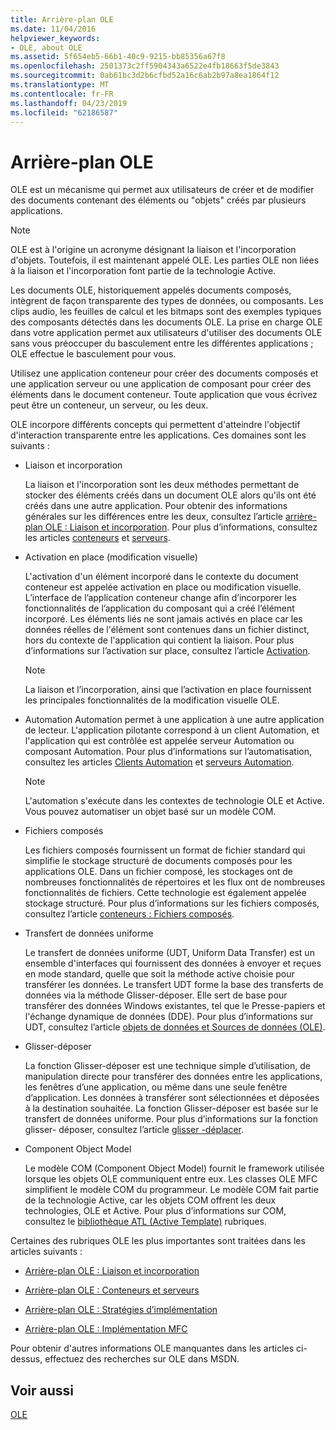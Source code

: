 ```yaml
---
title: Arrière-plan OLE
ms.date: 11/04/2016
helpviewer_keywords:
- OLE, about OLE
ms.assetid: 5f654eb5-66b1-40c9-9215-bb85356a67f8
ms.openlocfilehash: 2501373c2ff5904343a6522e4fb18663f5de3843
ms.sourcegitcommit: 0ab61bc3d2b6cfbd52a16c6ab2b97a8ea1864f12
ms.translationtype: MT
ms.contentlocale: fr-FR
ms.lasthandoff: 04/23/2019
ms.locfileid: "62186587"
---
```

# <a name="ole-background"></a>Arrière-plan OLE

OLE est un mécanisme qui permet aux utilisateurs de créer et de modifier des documents contenant des éléments ou "objets" créés par plusieurs applications.

> [!NOTE]
>  OLE est à l'origine un acronyme désignant la liaison et l'incorporation d'objets. Toutefois, il est maintenant appelé OLE. Les parties OLE non liées à la liaison et l'incorporation font partie de la technologie Active.

Les documents OLE, historiquement appelés documents composés, intègrent de façon transparente des types de données, ou composants. Les clips audio, les feuilles de calcul et les bitmaps sont des exemples typiques des composants détectés dans les documents OLE. La prise en charge OLE dans votre application permet aux utilisateurs d'utiliser des documents OLE sans vous préoccuper du basculement entre les différentes applications ; OLE effectue le basculement pour vous.

Utilisez une application conteneur pour créer des documents composés et une application serveur ou une application de composant pour créer des éléments dans le document conteneur. Toute application que vous écrivez peut être un conteneur, un serveur, ou les deux.

OLE incorpore différents concepts qui permettent d'atteindre l'objectif d'interaction transparente entre les applications. Ces domaines sont les suivants :

- Liaison et incorporation

   La liaison et l'incorporation sont les deux méthodes permettant de stocker des éléments créés dans un document OLE alors qu'ils ont été créés dans une autre application. Pour obtenir des informations générales sur les différences entre les deux, consultez l’article [arrière-plan OLE : Liaison et incorporation](../mfc/ole-background-linking-and-embedding.md). Pour plus d’informations, consultez les articles [conteneurs](../mfc/containers.md) et [serveurs](../mfc/servers.md).

- Activation en place (modification visuelle)

   L'activation d'un élément incorporé dans le contexte du document conteneur est appelée activation en place ou modification visuelle. L’interface de l’application conteneur change afin d’incorporer les fonctionnalités de l’application du composant qui a créé l’élément incorporé. Les éléments liés ne sont jamais activés en place car les données réelles de l'élément sont contenues dans un fichier distinct, hors du contexte de l'application qui contient la liaison. Pour plus d’informations sur l’activation sur place, consultez l’article [Activation](../mfc/activation-cpp.md).

   > [!NOTE]
   > La liaison et l’incorporation, ainsi que l’activation en place fournissent les principales fonctionnalités de la modification visuelle OLE.

- Automation Automation permet à une application à une autre application de lecteur. L'application pilotante correspond à un client Automation, et l'application qui est contrôlée est appelée serveur Automation ou composant Automation. Pour plus d’informations sur l’automatisation, consultez les articles [Clients Automation](../mfc/automation-clients.md) et [serveurs Automation](../mfc/automation-servers.md).

   > [!NOTE]
   > L'automation s'exécute dans les contextes de technologie OLE et Active. Vous pouvez automatiser un objet basé sur un modèle COM.

- Fichiers composés

   Les fichiers composés fournissent un format de fichier standard qui simplifie le stockage structuré de documents composés pour les applications OLE. Dans un fichier composé, les stockages ont de nombreuses fonctionnalités de répertoires et les flux ont de nombreuses fonctionnalités de fichiers. Cette technologie est également appelée stockage structuré. Pour plus d’informations sur les fichiers composés, consultez l’article [conteneurs : Fichiers composés](../mfc/containers-compound-files.md).

- Transfert de données uniforme

   Le transfert de données uniforme (UDT, Uniform Data Transfer) est un ensemble d'interfaces qui fournissent des données à envoyer et reçues en mode standard, quelle que soit la méthode active choisie pour transférer les données. Le transfert UDT forme la base des transferts de données via la méthode Glisser-déposer. Elle sert de base pour transférer des données Windows existantes, tel que le Presse-papiers et l'échange dynamique de données (DDE). Pour plus d’informations sur UDT, consultez l’article [objets de données et Sources de données (OLE)](../mfc/data-objects-and-data-sources-ole.md).

- Glisser-déposer

   La fonction Glisser-déposer est une technique simple d’utilisation, de manipulation directe pour transférer des données entre les applications, les fenêtres d’une application, ou même dans une seule fenêtre d’application. Les données à transférer sont sélectionnées et déposées à la destination souhaitée. La fonction Glisser-déposer est basée sur le transfert de données uniforme. Pour plus d’informations sur la fonction glisser- déposer, consultez l’article [glisser -déplacer](../mfc/drag-and-drop-ole.md).

- Component Object Model

   Le modèle COM (Component Object Model) fournit le framework utilisée lorsque les objets OLE communiquent entre eux. Les classes OLE MFC simplifient le modèle COM du programmeur. Le modèle COM fait partie de la technologie Active, car les objets COM offrent les deux technologies, OLE et Active. Pour plus d’informations sur COM, consultez le [bibliothèque ATL (Active Template)](../atl/active-template-library-atl-concepts.md) rubriques.

Certaines des rubriques OLE les plus importantes sont traitées dans les articles suivants :

- [Arrière-plan OLE : Liaison et incorporation](../mfc/ole-background-linking-and-embedding.md)

- [Arrière-plan OLE : Conteneurs et serveurs](../mfc/ole-background-containers-and-servers.md)

- [Arrière-plan OLE : Stratégies d’implémentation](../mfc/ole-background-implementation-strategies.md)

- [Arrière-plan OLE : Implémentation MFC](../mfc/ole-background-mfc-implementation.md)

Pour obtenir d'autres informations OLE manquantes dans les articles ci-dessus, effectuez des recherches sur OLE dans MSDN.

## <a name="see-also"></a>Voir aussi

[OLE](../mfc/ole-in-mfc.md)
